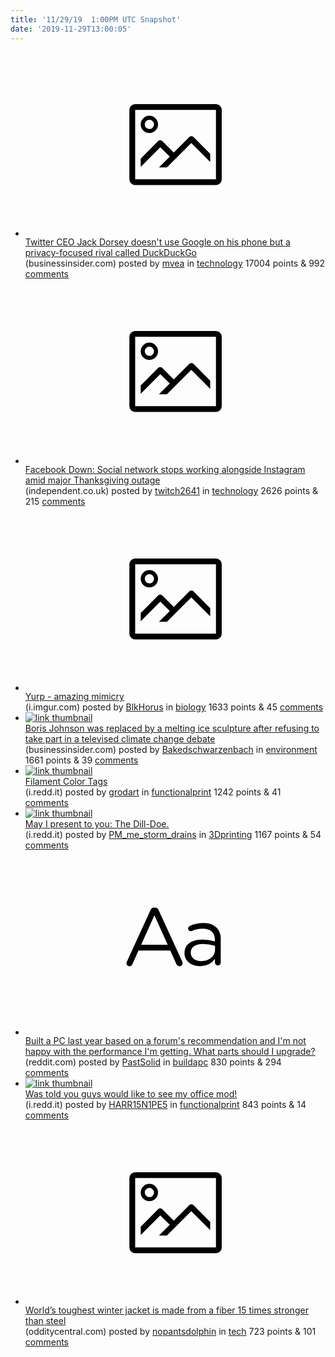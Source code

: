 ```yaml
---
title: '11/29/19  1:00PM UTC Snapshot'
date: '2019-11-29T13:00:05'
---
```

<ul>
<li><a href='https://www.businessinsider.com/twitter-jack-dorsey-duckduckgo-search-google-2019-11'><svg version='1.1' viewBox='-34 -14 104 64' preserveAspectRatio='xMidYMid meet' xmlns='http://www.w3.org/2000/svg' xmlns:xlink='http://www.w3.org/1999/xlink'>
    <title>link thumbnail</title>
    <path d='M32,4H4A2,2,0,0,0,2,6V30a2,2,0,0,0,2,2H32a2,2,0,0,0,2-2V6A2,2,0,0,0,32,4ZM4,30V6H32V30Z'></path>
    <path d='M8.92,14a3,3,0,1,0-3-3A3,3,0,0,0,8.92,14Zm0-4.6A1.6,1.6,0,1,1,7.33,11,1.6,1.6,0,0,1,8.92,9.41Z'></path>
    <path d='M22.78,15.37l-5.4,5.4-4-4a1,1,0,0,0-1.41,0L5.92,22.9v2.83l6.79-6.79L16,22.18l-3.75,3.75H15l8.45-8.45L30,24V21.18l-5.81-5.81A1,1,0,0,0,22.78,15.37Z'></path>
</svg></a><div><div class='linkTitle'><a href='https://www.businessinsider.com/twitter-jack-dorsey-duckduckgo-search-google-2019-11'>Twitter CEO Jack Dorsey doesn't use Google on his phone but a privacy-focused rival called DuckDuckGo</a></div>(businessinsider.com) posted by <a href='https://www.reddit.com/user/mvea'>mvea</a> in <a href='https://www.reddit.com/r/technology'>technology</a> 17004 points & 992 <a href='https://www.reddit.com/r/technology/comments/e2y3hg/twitter_ceo_jack_dorsey_doesnt_use_google_on_his/'>comments</a></div></li>

<li><a href='https://www.independent.co.uk/life-style/gadgets-and-tech/news/facebook-down-today-instagram-status-thanksgiving-not-working-server-a9223841.html'><svg version='1.1' viewBox='-34 -14 104 64' preserveAspectRatio='xMidYMid meet' xmlns='http://www.w3.org/2000/svg' xmlns:xlink='http://www.w3.org/1999/xlink'>
    <title>link thumbnail</title>
    <path d='M32,4H4A2,2,0,0,0,2,6V30a2,2,0,0,0,2,2H32a2,2,0,0,0,2-2V6A2,2,0,0,0,32,4ZM4,30V6H32V30Z'></path>
    <path d='M8.92,14a3,3,0,1,0-3-3A3,3,0,0,0,8.92,14Zm0-4.6A1.6,1.6,0,1,1,7.33,11,1.6,1.6,0,0,1,8.92,9.41Z'></path>
    <path d='M22.78,15.37l-5.4,5.4-4-4a1,1,0,0,0-1.41,0L5.92,22.9v2.83l6.79-6.79L16,22.18l-3.75,3.75H15l8.45-8.45L30,24V21.18l-5.81-5.81A1,1,0,0,0,22.78,15.37Z'></path>
</svg></a><div><div class='linkTitle'><a href='https://www.independent.co.uk/life-style/gadgets-and-tech/news/facebook-down-today-instagram-status-thanksgiving-not-working-server-a9223841.html'>Facebook Down: Social network stops working alongside Instagram amid major Thanksgiving outage</a></div>(independent.co.uk) posted by <a href='https://www.reddit.com/user/twitch2641'>twitch2641</a> in <a href='https://www.reddit.com/r/technology'>technology</a> 2626 points & 215 <a href='https://www.reddit.com/r/technology/comments/e2zueh/facebook_down_social_network_stops_working/'>comments</a></div></li>

<li><a href='https://i.imgur.com/mNzLTzr.gif?noredirect'><svg version='1.1' viewBox='-34 -14 104 64' preserveAspectRatio='xMidYMid meet' xmlns='http://www.w3.org/2000/svg' xmlns:xlink='http://www.w3.org/1999/xlink'>
    <title>link thumbnail</title>
    <path d='M32,4H4A2,2,0,0,0,2,6V30a2,2,0,0,0,2,2H32a2,2,0,0,0,2-2V6A2,2,0,0,0,32,4ZM4,30V6H32V30Z'></path>
    <path d='M8.92,14a3,3,0,1,0-3-3A3,3,0,0,0,8.92,14Zm0-4.6A1.6,1.6,0,1,1,7.33,11,1.6,1.6,0,0,1,8.92,9.41Z'></path>
    <path d='M22.78,15.37l-5.4,5.4-4-4a1,1,0,0,0-1.41,0L5.92,22.9v2.83l6.79-6.79L16,22.18l-3.75,3.75H15l8.45-8.45L30,24V21.18l-5.81-5.81A1,1,0,0,0,22.78,15.37Z'></path>
</svg></a><div><div class='linkTitle'><a href='https://i.imgur.com/mNzLTzr.gif?noredirect'>Yurp - amazing mimicry</a></div>(i.imgur.com) posted by <a href='https://www.reddit.com/user/BlkHorus'>BlkHorus</a> in <a href='https://www.reddit.com/r/biology'>biology</a> 1633 points & 45 <a href='https://www.reddit.com/r/biology/comments/e38ard/yurp_amazing_mimicry/'>comments</a></div></li>

<li><a href='https://www.businessinsider.com/video-boris-johnson-replaced-by-ice-sculpture-at-climate-debate-2019-11'><img src='https://b.thumbs.redditmedia.com/1olsF8KOG5HY2s2LnlLLLG2wk1U6QjzFSeYylaY52bU.jpg' alt='link thumbnail'></a><div><div class='linkTitle'><a href='https://www.businessinsider.com/video-boris-johnson-replaced-by-ice-sculpture-at-climate-debate-2019-11'>Boris Johnson was replaced by a melting ice sculpture after refusing to take part in a televised climate change debate</a></div>(businessinsider.com) posted by <a href='https://www.reddit.com/user/Bakedschwarzenbach'>Bakedschwarzenbach</a> in <a href='https://www.reddit.com/r/environment'>environment</a> 1661 points & 39 <a href='https://www.reddit.com/r/environment/comments/e385tk/boris_johnson_was_replaced_by_a_melting_ice/'>comments</a></div></li>

<li><a href='https://i.redd.it/bh75xtxreg141.jpg'><img src='https://b.thumbs.redditmedia.com/iJ8N8TujPvdr3l8LuWhXfl70shy612YOzX0XoNRCqds.jpg' alt='link thumbnail'></a><div><div class='linkTitle'><a href='https://i.redd.it/bh75xtxreg141.jpg'>Filament Color Tags</a></div>(i.redd.it) posted by <a href='https://www.reddit.com/user/grodart'>grodart</a> in <a href='https://www.reddit.com/r/functionalprint'>functionalprint</a> 1242 points & 41 <a href='https://www.reddit.com/r/functionalprint/comments/e309ri/filament_color_tags/'>comments</a></div></li>

<li><a href='https://i.redd.it/mybbif3n0j141.jpg'><img src='https://b.thumbs.redditmedia.com/EFOQtQDjbPO6KAj8PabpLRTRNLA2vFJ-raD0gRmsCLE.jpg' alt='link thumbnail'></a><div><div class='linkTitle'><a href='https://i.redd.it/mybbif3n0j141.jpg'>May I present to you: The Dill-Doe.</a></div>(i.redd.it) posted by <a href='https://www.reddit.com/user/PM_me_storm_drains'>PM_me_storm_drains</a> in <a href='https://www.reddit.com/r/3Dprinting'>3Dprinting</a> 1167 points & 54 <a href='https://www.reddit.com/r/3Dprinting/comments/e37eq6/may_i_present_to_you_the_dilldoe/'>comments</a></div></li>

<li><a href='https://www.reddit.com/r/buildapc/comments/e2z6k3/built_a_pc_last_year_based_on_a_forums/'><svg version='1.1' viewBox='-34 -12 104 64' preserveAspectRatio='xMidYMid slice' xmlns='http://www.w3.org/2000/svg' xmlns:xlink='http://www.w3.org/1999/xlink'>
    <title>text link thumbnail</title>
    <path d='M12.19,8.84a1.45,1.45,0,0,0-1.4-1h-.12a1.46,1.46,0,0,0-1.42,1L1.14,26.56a1.29,1.29,0,0,0-.14.59,1,1,0,0,0,1,1,1.12,1.12,0,0,0,1.08-.77l2.08-4.65h11l2.08,4.59a1.24,1.24,0,0,0,1.12.83,1.08,1.08,0,0,0,1.08-1.08,1.64,1.64,0,0,0-.14-.57ZM6.08,20.71l4.59-10.22,4.6,10.22Z'>
    </path>
    <path d='M32.24,14.78A6.35,6.35,0,0,0,27.6,13.2a11.36,11.36,0,0,0-4.7,1,1,1,0,0,0-.58.89,1,1,0,0,0,.94.92,1.23,1.23,0,0,0,.39-.08,8.87,8.87,0,0,1,3.72-.81c2.7,0,4.28,1.33,4.28,3.92v.5a15.29,15.29,0,0,0-4.42-.61c-3.64,0-6.14,1.61-6.14,4.64v.05c0,2.95,2.7,4.48,5.37,4.48a6.29,6.29,0,0,0,5.19-2.48V26.9a1,1,0,0,0,1,1,1,1,0,0,0,1-1.06V19A5.71,5.71,0,0,0,32.24,14.78Zm-.56,7.7c0,2.28-2.17,3.89-4.81,3.89-1.94,0-3.61-1.06-3.61-2.86v-.06c0-1.8,1.5-3,4.2-3a15.2,15.2,0,0,1,4.22.61Z'>
    </path>
</svg></a><div><div class='linkTitle'><a href='https://www.reddit.com/r/buildapc/comments/e2z6k3/built_a_pc_last_year_based_on_a_forums/'>Built a PC last year based on a forum's recommendation and I'm not happy with the performance I'm getting. What parts should I upgrade?</a></div>(reddit.com) posted by <a href='https://www.reddit.com/user/PastSolid'>PastSolid</a> in <a href='https://www.reddit.com/r/buildapc'>buildapc</a> 830 points & 294 <a href='https://www.reddit.com/r/buildapc/comments/e2z6k3/built_a_pc_last_year_based_on_a_forums/'>comments</a></div></li>

<li><a href='https://i.redd.it/qt4ts4p4wd141.jpg'><img src='https://b.thumbs.redditmedia.com/bTfDtC6WY-cEiJ-KzXc4_w2FmzVScsRzqEJKTPSPp8A.jpg' alt='link thumbnail'></a><div><div class='linkTitle'><a href='https://i.redd.it/qt4ts4p4wd141.jpg'>Was told you guys would like to see my office mod!</a></div>(i.redd.it) posted by <a href='https://www.reddit.com/user/HARR15N1PE5'>HARR15N1PE5</a> in <a href='https://www.reddit.com/r/functionalprint'>functionalprint</a> 843 points & 14 <a href='https://www.reddit.com/r/functionalprint/comments/e347np/was_told_you_guys_would_like_to_see_my_office_mod/'>comments</a></div></li>

<li><a href='https://www.odditycentral.com/news/worlds-toughest-jacket-is-made-from-a-fiber-15-times-stronger-than-steel.html'><svg version='1.1' viewBox='-34 -14 104 64' preserveAspectRatio='xMidYMid meet' xmlns='http://www.w3.org/2000/svg' xmlns:xlink='http://www.w3.org/1999/xlink'>
    <title>link thumbnail</title>
    <path d='M32,4H4A2,2,0,0,0,2,6V30a2,2,0,0,0,2,2H32a2,2,0,0,0,2-2V6A2,2,0,0,0,32,4ZM4,30V6H32V30Z'></path>
    <path d='M8.92,14a3,3,0,1,0-3-3A3,3,0,0,0,8.92,14Zm0-4.6A1.6,1.6,0,1,1,7.33,11,1.6,1.6,0,0,1,8.92,9.41Z'></path>
    <path d='M22.78,15.37l-5.4,5.4-4-4a1,1,0,0,0-1.41,0L5.92,22.9v2.83l6.79-6.79L16,22.18l-3.75,3.75H15l8.45-8.45L30,24V21.18l-5.81-5.81A1,1,0,0,0,22.78,15.37Z'></path>
</svg></a><div><div class='linkTitle'><a href='https://www.odditycentral.com/news/worlds-toughest-jacket-is-made-from-a-fiber-15-times-stronger-than-steel.html'>World’s toughest winter jacket is made from a fiber 15 times stronger than steel</a></div>(odditycentral.com) posted by <a href='https://www.reddit.com/user/nopantsdolphin'>nopantsdolphin</a> in <a href='https://www.reddit.com/r/tech'>tech</a> 723 points & 101 <a href='https://www.reddit.com/r/tech/comments/e32jdl/worlds_toughest_winter_jacket_is_made_from_a/'>comments</a></div></li>

</ul>

